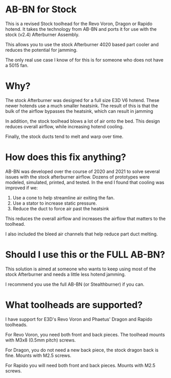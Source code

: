 # AB-BN for Stock

This is a revised Stock toolhead for the Revo Voron, Dragon or Rapido hotend. It takes the technology from AB-BN and ports it for use with the stock (v2.4) Afterburner Assembly.

This allows you to use the stock Afterburner 4020 based part cooler and reduces the potential for jamming.

The only real use case I know of for this is for someone who does not have a 5015 fan.

# Why? 

The stock Afterburner was designed for a full size E3D V6 hotend.  These newer hotends use a much smaller heatsink.  The result of this is that the bulk of the airflow bypasses the heatsink, which can result in jamming

In addition, the stock toolhead blows a lot of air onto the bed. This design reduces overall airflow, while increasing hotend cooling.

Finally, the stock ducts tend to melt and warp over time.


# How does this fix anything?

AB-BN was developed over the course of 2020 and 2021 to solve several issues with the stock afterburner airflow.  Dozens of prototypes were modeled, simulated, printed, and tested.  In the end I found that cooling was improved if we:
1. Use a cone to help streamline air exiting the fan.
2. Use a stator to increase static pressure.
3. Reduce the duct to force air past the heatsink

This reduces the overall airflow and increases the airflow that matters to the toolhead.

I also included the bleed air channels that help reduce part duct melting.

# Should I use this or the FULL AB-BN?

This solution is aimed at someone who wants to keep using most of the stock Afterburner and needs a little less hotend jamming.

I recommend you use the full AB-BN (or Stealthburner) if you can.

# What toolheads are supported?

I have support for E3D's Revo Voron and Phaetus' Dragon and Rapido toolheads.

For Revo Voron, you need both front and back pieces.  The toolhead mounts with M3x8 (0.5mm pitch) screws.

For Dragon, you do not need a new back piece, the stock dragon back is fine. Mounts with M2.5 screws.

For Rapido you will need both front and back pieces. Mounts with M2.5 screws.



